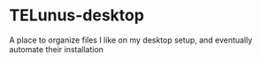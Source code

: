 # TELunus-desktop
A place to organize files I like on my desktop setup, and eventually automate their installation
